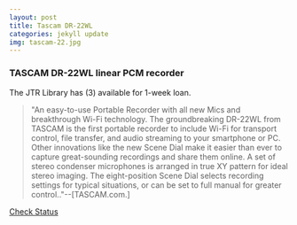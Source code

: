 ```yaml
---
layout: post
title: Tascam DR-22WL
categories: jekyll update
img: tascam-22.jpg
---
```

### TASCAM DR-22WL linear PCM recorder
The JTR Library has (3) available for 1-week loan. 

>"An easy-to-use Portable Recorder with all new Mics and breakthrough Wi-Fi technology. The groundbreaking DR-22WL from TASCAM is the first portable recorder to include Wi-Fi for transport control, file transfer, and audio streaming to your smartphone or PC. Other innovations like the new Scene Dial make it easier than ever to capture great-sounding recordings and share them online. A set of stereo condenser microphones is arranged in true XY pattern for ideal stereo imaging. The eight-position Scene Dial selects recording settings for typical situations, or can be set to full manual for greater control.."--[TASCAM.com.]


<a href="https://vufind.carli.illinois.edu/vf-dpu/Record/dpu_1256320" class="btn btn-primary btn-lg">Check Status</a>
